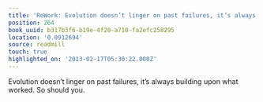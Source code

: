 ```yaml
---
title: 'ReWork: Evolution doesn’t linger on past failures, it’s always build…'
position: 264
book_uuid: b317b3f6-b19e-4f20-a710-fa2efc258295
location: '0.0912694'
source: readmill
touch: true
highlighted_on: '2013-02-17T05:30:22.000Z'
---
```


Evolution doesn’t linger on past failures, it’s always building upon what worked. So should you.